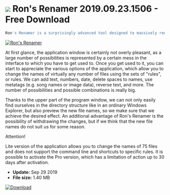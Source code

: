 # ![](https://cdn.softexe.net/static/icon/3/ron-s-renamer-8450.png) Ron's Renamer 2019.09.23.1506 - Free Download

```sh
Ron's Renamer is a surprisingly advanced tool designed to massively rename files and folders, using a variety of available options and capabilities.
```
[![Ron's Renamer](https://gallery.dpcdn.pl/imgc/Tools/62223/g_-_420x350_1.5_-_x20150930110623_0.png)](https://softexe.net/win/disks-files/other/ron-s-renamer:hdeR.html)

At first glance, the application window is certainly not overly pleasant, as a large number of possibilities is represented by a certain mess in the interface to which you have to get used to. Once you get used to it, you can start to appreciate the various options of the application, which allow you to change the names of virtually any number of files using the sets of "rules", or rules. We can add text, numbers, date, delete spaces to names, use metatags (e.g. song names or image data), reverse text, and more. The number of possibilities and possible combinations is really big.
 
 Thanks to the upper part of the program window, we can not only easily find ourselves in the directory structure like in an ordinary Windows Explorer, but also preview the new file names, so we make sure that we achieve the desired effect. An additional advantage of Ron's Renamer is the possibility of withdrawing the changes, but if we think that the new file names do not suit us for some reason.
 
 Attention!
 
 Lite version of the application allows you to change the names of 75 files and does not support the command line and shortcuts to specific rules.
 It is possible to activate the Pro version, which has a limitation of action up to 30 days after activation.


- **Update:** Sep 29 2019
- **File size:** 1.40 MB

[![Download](https://cdn.softexe.net/static/img/download.png)](https://softexe.net/win/disks-files/other/ron-s-renamer:hdeR.html)

